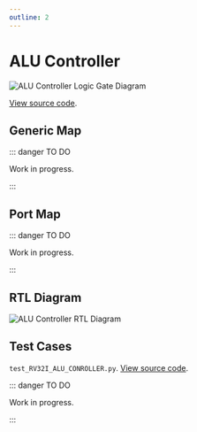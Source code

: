 ```yaml
---
outline: 2
---
```


# ALU Controller <Badge type="info" text="RV32I_ALU_CONROLLER.vhd"/>

![ALU Controller Logic Gate Diagram](/images/referencia/componentes/rv32i_alu_controller.drawio.svg)

[View source code](https://github.com/pfeinsper/24a-CTI-RISCV/blob/main/src/RV32I_ALU_CONROLLER.vhd).

## Generic Map

::: danger TO DO

Work in progress.

:::

## Port Map

::: danger TO DO

Work in progress.

:::

## RTL Diagram

![ALU Controller RTL Diagram](/images/referencia/componentes/rv32i_alu_controller_netlist.svg)

## Test Cases

`test_RV32I_ALU_CONROLLER.py`.
[View source code](https://github.com/pfeinsper/24a-CTI-RISCV/blob/main/test/test_RV32I_ALU_CONROLLER.py).

::: danger TO DO

Work in progress.

:::
